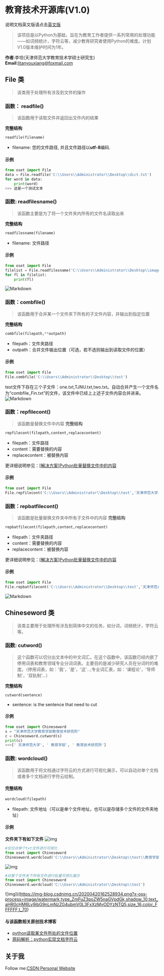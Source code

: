 # 教育技术开源库(V1.0)
说明文档英文版请点击[英文版](README-EN.md)
>该项目是以Python为基础，旨在为教育工作者提供一系列常用的处理功能——如词频统计，字符云等，减少教育研究者使用Python的难度。计划V1.0版本维护时间为1年。

**作者**:李坦(天津师范大学教育技术学硕士研究生)
**Email**:litanyouxiang@foxmail.com

## File 类
> 该类用于处理所有涉及到文件的操作

### 函数： readfile()
> 该函数用于读取文件并返回出文件内的结果

**完整结构**
```python
readfile(filename)
```
+ filename: 您的文件路径, 并且文件路径以**utf-8**编码.

#### 示例
```python
from oset import File
data = File.readfile('C:\\Users\\Administrator\\Desktop\\dict.txt')
for word in data:
	print(word)
>>> 这是一个测试文本
```
### 函数: readfilesname()
> 该函数主要是为了将一个文件夹内所有的文件名读取出来

**完整结构**
```python
readfilesname(filename)
```
+ filename: 文件路径

#### 示例
```python
from oset import File
filelist = File.readfilesname('C:\\Users\\Administrator\\Desktop\\images')
for fl in filelist:
	print(fl)
```
![Markdown](http://i2.tiimg.com/712071/4276dd8f46835fd5.png)

### 函数：combfile()
> 该函数用于合并某一个文件夹下所有的子文件内容，并输出到指定位置

**完整结构**
```python
combfile(filepath,**outpath)
```
+ filepath：文件夹路径
+ outpath：合并文件输出位置（可选，若不选则输出到读取文件的位置）

#### 示例
```python
from oset import File
File.combfile('C:\\Users\\Administrator\\Desktop\\test')
```
test文件下存在三个子文件：one.txt,TJNU.txt,two.txt。自动合并产生一个文件名为“combfile_Fin.txt”的文件，该文件中已经上上述子文件内容合并进来。
![Markdown](http://i1.fuimg.com/712071/defc699c1e8d878a.png)

### 函数：repfilecont()
> 该函数是替换文件中内容
**完整结构**
```python
repfilecont(filepath,content,replacecontent)
```
+ filepath：文件路径
+ content：需要替换的内容
+ replacecontent：被替换内容

更详细说明参见：[[解决方案]Python批量替换文件中的内容](https://blog.csdn.net/qq_32863549/article/details/105416503)
#### 示例
```python
from oset import File
File.repfilecont('C:\\Users\\Administrator\\Desktop\\test','天津师范大学','天师大')
```

### 函数：repbatfilecont()
> 该函数是批量替换文件夹中所有子文件中的内容
**完整结构**
```python
repbatfilecont(filepath,content,replacecontent)
```
+ filepath：文件夹路径
+ content：需要替换的内容
+ replacecontent：被替换内容

更详细说明参见：[[解决方案]Python批量替换文件中的内容](https://blog.csdn.net/qq_32863549/article/details/105416503)
#### 示例
```python
from oset import File
File.repbatfilecont('C:\\Users\\Administrator\\Desktop\\test','天津师范大学','天师大')
```

![Markdown](http://i1.fuimg.com/712071/451b16ff6c186211.png)

## Chineseword 类
> 该类主要用于处理所有涉及到简体中文的任务，如分词，词频统计，字符云等。

### 函数: cutword()
>这个函数可以切分出文本中的中文词汇。在这个函数中，该函数已经内嵌了停用词表和教育领域专业分词词表。主要目的是减少研究人员在分词时的难度。（停用词表，如：'我'，'是'，'这'...;专业词汇表，如：'课程论'，'导师制'，'双轨制'...）

**完整结构**
```python
cutword(sentence)
```
+ sentence: is the sentence that need to cut
#### 示例
```python
from oset import Chineseword
s = "天津师范大学教育学部教育技术研究所"
c = Chineseword.cutword(s)
print(c)
>>>[' 天津师范大学', ' 教育学部', ' 教育技术研究所']
```

### 函数: wordcloud()
>该函数用于将文档通过字符云的方式进行可视化展示，可以自动对单个文档或者多个文档进行字符云绘制。

#### 完整结构
```python
wordcloud(filepath)
```
+ filepath: 文件地址（可以是单个文件地址，也可以是存储多个文件的文件夹地址）
#### 示例
**文件夹下有如下文件**
![img](https://img-blog.csdnimg.cn/20200420162838731.png?x-oss-process=image/watermark,type_ZmFuZ3poZW5naGVpdGk,shadow_10,text_aHR0cHM6Ly9ibG9nLmNzZG4ubmV0L3FxXzMyODYzNTQ5,size_16,color_FFFFFF,t_70)

```python
#仅仅对单个txt文件进行可视化
from oset import Chineseword
Chineseword.wordcloud('C:\\Users\\Administrator\\Desktop\\test\\教育学部.txt')
```
![img](https://img-blog.csdnimg.cn/20200420161246101.png?x-oss-process=image/watermark,type_ZmFuZ3poZW5naGVpdGk,shadow_10,text_aHR0cHM6Ly9ibG9nLmNzZG4ubmV0L3FxXzMyODYzNTQ5,size_16,color_FFFFFF,t_70)

```python
#对某个文件夹下所有文件进行批量可视化展示
from oset import Chineseword
Chineseword.wordcloud('C:\\Users\\Administrator\\Desktop\\test')
```
![img]((https://img-blog.csdnimg.cn/20200420162528934.png?x-oss-process=image/watermark,type_ZmFuZ3poZW5naGVpdGk,shadow_10,text_aHR0cHM6Ly9ibG9nLmNzZG4ubmV0L3FxXzMyODYzNTQ5,size_16,color_FFFFFF,t_70)

#### 与该函数相关原创技术博客
+ [python读取某文件所处的文件位置](https://blog.csdn.net/qq_32863549/article/details/105637025)
+ [原码解析：python实现文档字符云](https://blog.csdn.net/qq_32863549/article/details/105638407)

## 关于我 
Follow me:[CSDN](https://me.csdn.net/qq_32863549);[Personal Website](http://www.litan.tech)